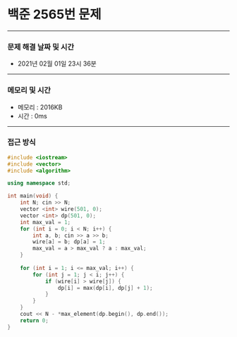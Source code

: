
# 백준 2565번 문제

---

### 문제 해결 날짜 및 시간

- 2021년 02월 01일 23시 36분

---
### 메모리 및 시간

- 메모리 : 2016KB
- 시간 : 0ms

---

### 접근 방식
```cpp
#include <iostream>
#include <vector>
#include <algorithm>

using namespace std;

int main(void) {
    int N; cin >> N;
    vector <int> wire(501, 0);
    vector <int> dp(501, 0);
    int max_val = 1;
    for (int i = 0; i < N; i++) {
        int a, b; cin >> a >> b;
        wire[a] = b; dp[a] = 1;
        max_val = a > max_val ? a : max_val;
    }
    
    for (int i = 1; i <= max_val; i++) {
        for (int j = 1; j < i; j++) {
            if (wire[i] > wire[j]) {
                dp[i] = max(dp[i], dp[j] + 1);
            }
        }
    }
    cout << N - *max_element(dp.begin(), dp.end());
    return 0;
}



```





